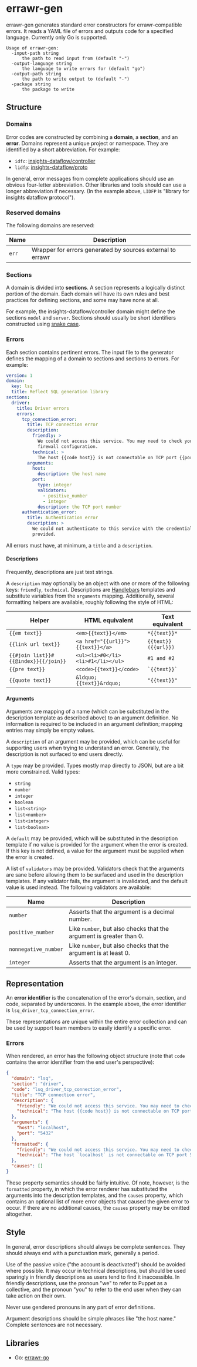 # errawr-gen

errawr-gen generates standard error constructors for errawr-compatible errors.
It reads a YAML file of errors and outputs code for a specified language.
Currently only Go is supported.

```
Usage of errawr-gen:
  -input-path string
      the path to read input from (default "-")
  -output-language string
      the language to write errors for (default "go")
  -output-path string
      the path to write output to (default "-")
  -package string
      the package to write
```

## Structure

### Domains

Error codes are constructed by combining a **domain**, a **section**, and an
**error**. Domains represent a unique project or namespace. They are identified
by a short abbreviation. For example:

* `idfc`: [insights-dataflow/controller](https://github.com/puppetlabs/insights-dataflow/tree/development/controller)
* `lidfp`: [insights-dataflow/proto](https://github.com/puppetlabs/insights-dataflow/tree/development/proto)

In general, error messages from complete applications should use an obvious
four-letter abbreviation. Other libraries and tools should can use a longer
abbreviation if necessary. (In the example above, `LIDFP` is "**l**ibrary for **i**nsights **d**ata**f**low **p**rotocol").

### Reserved domains

The following domains are reserved:

| Name | Description |
|------|-------------|
| `err` | Wrapper for errors generated by sources external to errawr |

### Sections

A domain is divided into **sections**. A section represents a logically distinct
portion of the domain. Each domain will have its own rules and best practices
for defining sections, and some may have none at all.

For example, the insights-dataflow/controller domain might define the sections
`model` and `server`. Sections should usually be short identifiers constructed
using [snake case](https://en.wikipedia.org/wiki/Snake_case).

### Errors

Each section contains pertinent errors. The input file to the generator defines
the mapping of a domain to sections and sections to errors. For example:

```yaml
version: 1
domain:
  key: lsq
  title: Reflect SQL generation library
sections:
  driver:
    title: Driver errors
    errors:
      tcp_connection_error:
        title: TCP connection error
        description:
          friendly: >
            We could not access this service. You may need to check your
            firewall configuration.
          technical: >
            The host {{code host}} is not connectable on TCP port {{port}}.
        arguments:
          host:
            description: the host name
          port:
            type: integer
            validators:
              - positive_number
              - integer
            description: the TCP port number
      authentication_error:
        title: Authentication error
        description: >
          We could not authenticate to this service with the credentials
          provided.
```

All errors must have, at minimum, a `title` and a `description`.

#### Descriptions

Frequently, descriptions are just text strings.

A `description` may optionally be an object with one or more of the following
keys: `friendly`, `technical`. Descriptions are
[Handlebars](http://handlebarsjs.com/) templates and substitute variables from
the `arguments` mapping. Additionally, several formatting helpers are available,
roughly following the style of HTML:

| Helper | HTML equivalent | Text equivalent |
| ------ | --------------- | --------------- |
| `{{em text}}` | `<em>{{text}}</em>` | ``*{{text}}*`` |
| `{{link url text}}` | `<a href="{{url}}">{{text}}</a>` | ``{{text}} ({{url}})`` |
| `{{#join list}}#{{@index}}{{/join}}` | `<ul><li>#0</li><li>#1</li></ul>` | ``#1 and #2`` |
| `{{pre text}}` | `<code>{{text}}</code>` | `` `{{text}}` `` |
| `{{quote text}}` | `&ldquo;{{text}}&rdquo;` | `"{{text}}"` |

#### Arguments

Arguments are mapping of a name (which can be substituted in the description
template as described above) to an argument definition. No information is
required to be included in an argument definition; mapping entries may simply be
empty values.

A `description` of an argument may be provided, which can be useful for
supporting users when trying to understand an error. Generally, the description
is not surfaced to end users directly.

A `type` may be provided. Types mostly map directly to JSON, but are a bit more
constrained. Valid types:

* `string`
* `number`
* `integer`
* `boolean`
* `list<string>`
* `list<number>`
* `list<integer>`
* `list<boolean>`

A `default` may be provided, which will be substituted in the description
template if no value is provided for the argument when the error is created. If
this key is not defined, a value for the argument must be supplied when the
error is created.

A list of `validators` may be provided. Validators check that the arguments are
sane before allowing them to be surfaced and used in the description templates.
If any validator fails, the argument is invalidated, and the default value is
used instead. The following validators are available:

| Name | Description |
| ---- | ----------- |
| `number` | Asserts that the argument is a decimal number. |
| `positive_number` | Like `number`, but also checks that the argument is greater than 0. |
| `nonnegative_number` | Like `number`, but also checks that the argument is at least 0. |
| `integer` | Asserts that the argument is an integer. |

## Representation

An **error identifier** is the concatenation of the error's domain, section, and
code, separated by underscores. In the example above, the error identifier is
`lsq_driver_tcp_connection_error`.

These representations are unique within the entire error collection and can be
used by support team members to easily identify a specific error.

### Errors

When rendered, an error has the following object structure (note that `code` contains the error identifier from the end user's perspective):

```json
{
  "domain": "lsq",
  "section": "driver",
  "code": "lsq_driver_tcp_connection_error",
  "title": "TCP connection error",
  "description": {
    "friendly": "We could not access this service. You may need to check your firewall configuration.",
    "technical": "The host {{code host}} is not connectable on TCP port {{port}}."
  },
  "arguments": {
    "host": "localhost",
    "port": "5432"
  },
  "formatted": {
    "friendly": "We could not access this service. You may need to check your firewall configuration.",
    "technical": "The host `localhost` is not connectable on TCP port 5432."
  },
  "causes": []
}
```

These property semantics should be fairly intuitive. Of note, however, is the
`formatted` property, in which the error renderer has substituted the arguments
into the description templates, and the `causes` property, which contains an
optional list of more error objects that caused the given error to occur. If
there are no additional causes, the `causes` property may be omitted altogether.

## Style

In general, error descriptions should always be complete sentences. They should
always end with a punctuation mark, generally a period.

Use of the passive voice ("the account is deactivated") should be avoided where
possible. It may occur in technical descriptions, but should be used sparingly
in friendly descriptions as users tend to find it inaccessible. In friendly
descriptions, use the pronoun "we" to refer to Puppet as a collective, and the
pronoun "you" to refer to the end user when they can take action on their own.

Never use gendered pronouns in any part of error definitions.

Argument descriptions should be simple phrases like "the host name." Complete
sentences are not necessary.

## Libraries

* Go: [errawr-go](https://github.com/puppetlabs/errawr-go)
